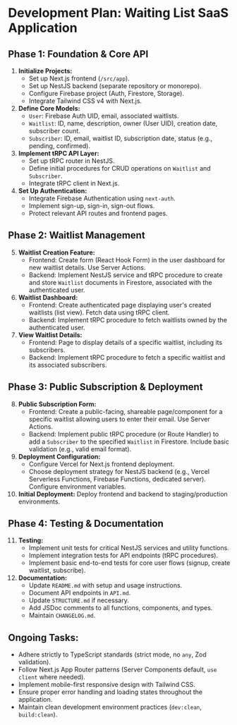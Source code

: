 # Development Plan: Waiting List SaaS Application

## Phase 1: Foundation & Core API

1.  **Initialize Projects:**
    *   Set up Next.js frontend (`/src/app`).
    *   Set up NestJS backend (separate repository or monorepo).
    *   Configure Firebase project (Auth, Firestore, Storage).
    *   Integrate Tailwind CSS v4 with Next.js.
2.  **Define Core Models:**
    *   `User`: Firebase Auth UID, email, associated waitlists.
    *   `Waitlist`: ID, name, description, owner (User UID), creation date, subscriber count.
    *   `Subscriber`: ID, email, waitlist ID, subscription date, status (e.g., pending, confirmed).
3.  **Implement tRPC API Layer:**
    *   Set up tRPC router in NestJS.
    *   Define initial procedures for CRUD operations on `Waitlist` and `Subscriber`.
    *   Integrate tRPC client in Next.js.
4.  **Set Up Authentication:**
    *   Integrate Firebase Authentication using `next-auth`.
    *   Implement sign-up, sign-in, sign-out flows.
    *   Protect relevant API routes and frontend pages.

## Phase 2: Waitlist Management

5.  **Waitlist Creation Feature:**
    *   Frontend: Create form (React Hook Form) in the user dashboard for new waitlist details. Use Server Actions.
    *   Backend: Implement NestJS service and tRPC procedure to create and store `Waitlist` documents in Firestore, associated with the authenticated user.
6.  **Waitlist Dashboard:**
    *   Frontend: Create authenticated page displaying user's created waitlists (list view). Fetch data using tRPC client.
    *   Backend: Implement tRPC procedure to fetch waitlists owned by the authenticated user.
7.  **View Waitlist Details:**
    *   Frontend: Page to display details of a specific waitlist, including its subscribers.
    *   Backend: Implement tRPC procedure to fetch a specific waitlist and its associated subscribers.

## Phase 3: Public Subscription & Deployment

8.  **Public Subscription Form:**
    *   Frontend: Create a public-facing, shareable page/component for a specific waitlist allowing users to enter their email. Use Server Actions.
    *   Backend: Implement public tRPC procedure (or Route Handler) to add a `Subscriber` to the specified `Waitlist` in Firestore. Include basic validation (e.g., valid email format).
9.  **Deployment Configuration:**
    *   Configure Vercel for Next.js frontend deployment.
    *   Choose deployment strategy for NestJS backend (e.g., Vercel Serverless Functions, Firebase Functions, dedicated server). Configure environment variables.
10. **Initial Deployment:** Deploy frontend and backend to staging/production environments.

## Phase 4: Testing & Documentation

11. **Testing:**
    *   Implement unit tests for critical NestJS services and utility functions.
    *   Implement integration tests for API endpoints (tRPC procedures).
    *   Implement basic end-to-end tests for core user flows (signup, create waitlist, subscribe).
12. **Documentation:**
    *   Update `README.md` with setup and usage instructions.
    *   Document API endpoints in `API.md`.
    *   Update `STRUCTURE.md` if necessary.
    *   Add JSDoc comments to all functions, components, and types.
    *   Maintain `CHANGELOG.md`.

## Ongoing Tasks:

*   Adhere strictly to TypeScript standards (strict mode, no `any`, Zod validation).
*   Follow Next.js App Router patterns (Server Components default, `use client` where needed).
*   Implement mobile-first responsive design with Tailwind CSS.
*   Ensure proper error handling and loading states throughout the application.
*   Maintain clean development environment practices (`dev:clean`, `build:clean`).
